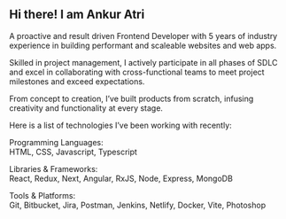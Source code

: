 ## Hi there! I am Ankur Atri

A proactive and result driven Frontend Developer with 5 years of industry experience in building performant and scaleable websites and web apps.

Skilled in project management, I actively participate in all phases of SDLC and excel in collaborating with cross-functional teams to meet project milestones and exceed expectations.

From concept to creation, I’ve built products from scratch, infusing creativity and functionality at every stage.

Here is a list of technologies I’ve been working with recently:

Programming Languages:  
HTML, CSS, Javascript, Typescript

Libraries & Frameworks:  
React, Redux, Next, Angular, RxJS, Node, Express, MongoDB

Tools & Platforms:  
Git, Bitbucket, Jira, Postman, Jenkins, Netlify, Docker, Vite, Photoshop
